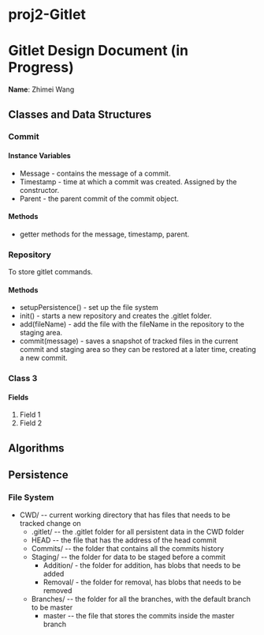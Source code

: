 # proj2-Gitlet

# Gitlet Design Document (in Progress)

**Name**: Zhimei Wang

## Classes and Data Structures

### Commit
#### Instance Variables
* Message - contains the message of a commit.
* Timestamp - time at which a commit was created. Assigned by the constructor.
* Parent - the parent commit of the commit object.
#### Methods
* getter methods for the message, timestamp, parent.

### Repository
To store gitlet commands.
#### Methods
* setupPersistence() - set up the file system 
* init() - starts a new repository and creates the .gitlet folder.
* add(fileName) - add the file with the fileName in the repository to the staging area. 
* commit(message) - saves a snapshot of tracked files in the current commit and staging area so they can be restored at a later time, creating a new commit.

### Class 3

#### Fields

1. Field 1
2. Field 2

## Algorithms

## Persistence
### File System
* CWD/ -- current working directory that has files that needs to be tracked change on
     - .gitlet/ -- the .gitlet folder for all persistent data in the CWD folder
     - HEAD -- the file that has the address of the head commit
     - Commits/ -- the folder that contains all the commits history
     - Staging/ -- the folder for data to be staged before a commit
          - Addition/ - the folder for addition, has blobs that needs to be added
          - Removal/ - the folder for removal, has blobs that needs to be removed
     - Branches/ -- the folder for all the branches, with the default branch to be master
          - master -- the file that stores the commits inside the master branch
